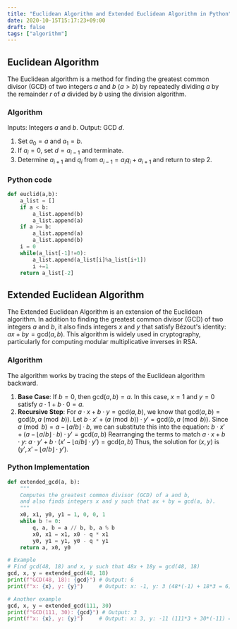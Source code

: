 ```yaml
---
title: "Euclidean Algorithm and Extended Euclidean Algorithm in Python"
date: 2020-10-15T15:17:23+09:00
draft: false
tags: ["algorithm"] 
---
```

<!--more-->
## Euclidean Algorithm
The Euclidean algorithm is a method for finding the greatest common divisor (GCD) of two integers $a$ and $b$ $(a>b)$ by repeatedly dividing $a$ by the remainder $r$ of $a$ divided by $b$ using the division algorithm.

### Algorithm
Inputs: Integers $a$ and $b$.
Output: GCD $d$.

1. Set $a_0=a$ and $a_1=b$.
2. If $a_i=0$, set $d=a_{i-1}$ and terminate.
3. Determine $a_{i+1}$ and $q_i$ from $a_{i-1}=a_iq_i+a_{i+1}$ and return to step 2.

### Python code
```euclid.py
def euclid(a,b):
    a_list = []
    if a < b: 
        a_list.append(b)
        a_list.append(a)
    if a >= b:
        a_list.append(a)
        a_list.append(b)
    i = 0
    while(a_list[-1]!=0):
        a_list.append(a_list[i]%a_list[i+1])
        i +=1
    return a_list[-2]
```

## Extended Euclidean Algorithm
The Extended Euclidean Algorithm is an extension of the Euclidean algorithm. In addition to finding the greatest common divisor (GCD) of two integers $a$ and $b$, it also finds integers $x$ and $y$ that satisfy Bézout's identity: $ax + by = \text{gcd}(a, b)$. This algorithm is widely used in cryptography, particularly for computing modular multiplicative inverses in RSA.

### Algorithm
The algorithm works by tracing the steps of the Euclidean algorithm backward.
1.  **Base Case**: If $b = 0$, then $\text{gcd}(a, b) = a$. In this case, $x=1$ and $y=0$ satisfy $a \cdot 1 + b \cdot 0 = a$.
2.  **Recursive Step**: For $a \cdot x + b \cdot y = \text{gcd}(a, b)$, we know that $\text{gcd}(a, b) = \text{gcd}(b, a \pmod b)$.
    Let $b \cdot x' + (a \pmod b) \cdot y' = \text{gcd}(b, a \pmod b)$.
    Since $a \pmod b = a - \lfloor a/b \rfloor \cdot b$, we can substitute this into the equation:
    $b \cdot x' + (a - \lfloor a/b \rfloor \cdot b) \cdot y' = \text{gcd}(a, b)$
    Rearranging the terms to match $a \cdot x + b \cdot y$:
    $a \cdot y' + b \cdot (x' - \lfloor a/b \rfloor \cdot y') = \text{gcd}(a, b)$
    Thus, the solution for $(x, y)$ is $(y', x' - \lfloor a/b \rfloor \cdot y')$.

### Python Implementation
```python:extended_euclid.py
def extended_gcd(a, b):
    """
    Computes the greatest common divisor (GCD) of a and b,
    and also finds integers x and y such that ax + by = gcd(a, b).
    """
    x0, x1, y0, y1 = 1, 0, 0, 1
    while b != 0:
        q, a, b = a // b, b, a % b
        x0, x1 = x1, x0 - q * x1
        y0, y1 = y1, y0 - q * y1
    return a, x0, y0

# Example
# Find gcd(48, 18) and x, y such that 48x + 18y = gcd(48, 18)
gcd, x, y = extended_gcd(48, 18)
print(f"GCD(48, 18): {gcd}") # Output: 6
print(f"x: {x}, y: {y}")     # Output: x: -1, y: 3 (48*(-1) + 18*3 = 6)

# Another example
gcd, x, y = extended_gcd(111, 30)
print(f"GCD(111, 30): {gcd}") # Output: 3
print(f"x: {x}, y: {y}")     # Output: x: 3, y: -11 (111*3 + 30*(-11) = 3)
```

